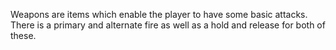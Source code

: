 Weapons are items which enable the player to have some basic attacks. 
There is a primary and alternate fire as well as a hold and release for both of these.